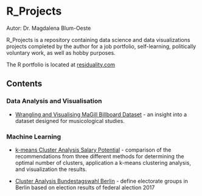 # R_Projects
Autor: Dr. Magdalena Blum-Oeste

R_Projects is a repository containing data science and data visualizations projects completed by the author for a job portfolio, self-learning, politically voluntary work, as well as hobby purposes.

The R portfolio is located at [residuality.com](https://www.residuality.com/portfolio/)

## Contents

### Data Analysis and Visualisation

* [Wrangling and Visualising MaGill Billboard Dataset](https://github.com/blumoestit/R_Projects/tree/master/1.%20Wrangling%20and%20Visualising%20MaGill%20Billboard%20Dataset) - an insight into a dataset designed for musicological studies.


### Machine Learning

* [k-means Cluster Analysis Salary Potential](https://github.com/blumoestit/R_Projects/tree/master/2.%20k-means%20Cluster%20Analysis%20Salary%20Potential) - comparison of the recommendations from three different methods for determining the optimal number of clusters, application a k-means clustering analysis, and visualization the results.

* [Cluster Analysis Bundestagswahl Berlin](https://github.com/blumoestit/R_Projects/tree/master/3.%20Cluster%20Analysis%20Bundestagswahl%20Berlin) - define electorate groups in Berlin based on election results of federal alection 2017
